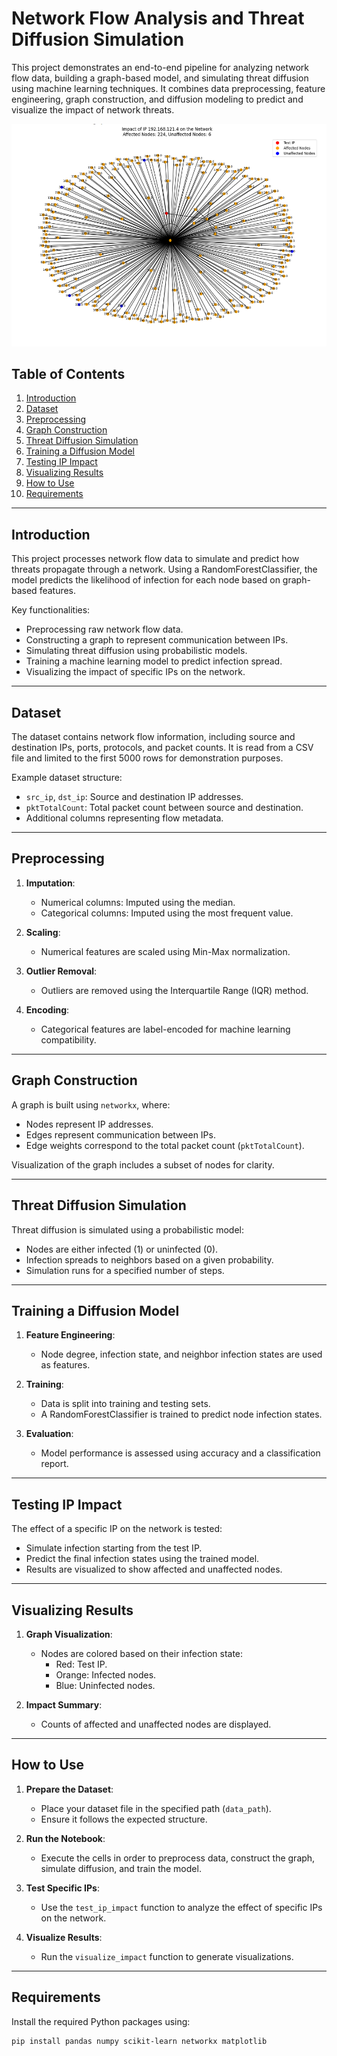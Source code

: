 # Network Flow Analysis and Threat Diffusion Simulation

This project demonstrates an end-to-end pipeline for analyzing network flow data, building a graph-based model, and simulating threat diffusion using machine learning techniques. It combines data preprocessing, feature engineering, graph construction, and diffusion modeling to predict and visualize the impact of network threats.

![Graph Illustration](image/graph.png)

## Table of Contents

1. [Introduction](#introduction)
2. [Dataset](#dataset)
3. [Preprocessing](#preprocessing)
4. [Graph Construction](#graph-construction)
5. [Threat Diffusion Simulation](#threat-diffusion-simulation)
6. [Training a Diffusion Model](#training-a-diffusion-model)
7. [Testing IP Impact](#testing-ip-impact)
8. [Visualizing Results](#visualizing-results)
9. [How to Use](#how-to-use)
10. [Requirements](#requirements)

---

## Introduction

This project processes network flow data to simulate and predict how threats propagate through a network. Using a RandomForestClassifier, the model predicts the likelihood of infection for each node based on graph-based features.

Key functionalities:
- Preprocessing raw network flow data.
- Constructing a graph to represent communication between IPs.
- Simulating threat diffusion using probabilistic models.
- Training a machine learning model to predict infection spread.
- Visualizing the impact of specific IPs on the network.

---

## Dataset

The dataset contains network flow information, including source and destination IPs, ports, protocols, and packet counts. It is read from a CSV file and limited to the first 5000 rows for demonstration purposes.

Example dataset structure:
- `src_ip`, `dst_ip`: Source and destination IP addresses.
- `pktTotalCount`: Total packet count between source and destination.
- Additional columns representing flow metadata.

---

## Preprocessing

1. **Imputation**:
   - Numerical columns: Imputed using the median.
   - Categorical columns: Imputed using the most frequent value.

2. **Scaling**:
   - Numerical features are scaled using Min-Max normalization.

3. **Outlier Removal**:
   - Outliers are removed using the Interquartile Range (IQR) method.

4. **Encoding**:
   - Categorical features are label-encoded for machine learning compatibility.

---

## Graph Construction

A graph is built using `networkx`, where:
- Nodes represent IP addresses.
- Edges represent communication between IPs.
- Edge weights correspond to the total packet count (`pktTotalCount`).

Visualization of the graph includes a subset of nodes for clarity.

---

## Threat Diffusion Simulation

Threat diffusion is simulated using a probabilistic model:
- Nodes are either infected (1) or uninfected (0).
- Infection spreads to neighbors based on a given probability.
- Simulation runs for a specified number of steps.

---

## Training a Diffusion Model

1. **Feature Engineering**:
   - Node degree, infection state, and neighbor infection states are used as features.

2. **Training**:
   - Data is split into training and testing sets.
   - A RandomForestClassifier is trained to predict node infection states.

3. **Evaluation**:
   - Model performance is assessed using accuracy and a classification report.

---

## Testing IP Impact

The effect of a specific IP on the network is tested:
- Simulate infection starting from the test IP.
- Predict the final infection states using the trained model.
- Results are visualized to show affected and unaffected nodes.

---

## Visualizing Results

1. **Graph Visualization**:
   - Nodes are colored based on their infection state:
     - Red: Test IP.
     - Orange: Infected nodes.
     - Blue: Uninfected nodes.

2. **Impact Summary**:
   - Counts of affected and unaffected nodes are displayed.

---

## How to Use

1. **Prepare the Dataset**:
   - Place your dataset file in the specified path (`data_path`).
   - Ensure it follows the expected structure.

2. **Run the Notebook**:
   - Execute the cells in order to preprocess data, construct the graph, simulate diffusion, and train the model.

3. **Test Specific IPs**:
   - Use the `test_ip_impact` function to analyze the effect of specific IPs on the network.

4. **Visualize Results**:
   - Run the `visualize_impact` function to generate visualizations.

---

## Requirements

Install the required Python packages using:

```bash
pip install pandas numpy scikit-learn networkx matplotlib

